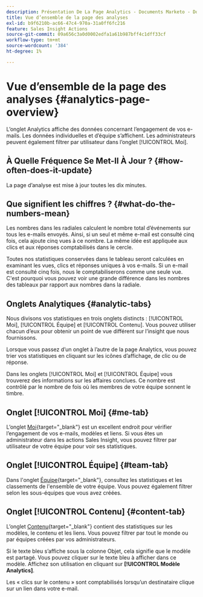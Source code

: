 ```yaml
---
description: Présentation De La Page Analytics - Documents Marketo - Documentation Du Produit
title: Vue d’ensemble de la page des analyses
exl-id: b9f6210b-ac66-47c4-970a-31a0ff6fc216
feature: Sales Insight Actions
source-git-commit: 09a656c3a0d0002edfa1a61b987bff4c1dff33cf
workflow-type: tm+mt
source-wordcount: '384'
ht-degree: 1%

---
```


# Vue d’ensemble de la page des analyses {#analytics-page-overview}

L’onglet Analytics affiche des données concernant l’engagement de vos e-mails. Les données individuelles et d’équipe s’affichent. Les administrateurs peuvent également filtrer par utilisateur dans l’onglet [!UICONTROL Moi].

## À Quelle Fréquence Se Met-Il À Jour ? {#how-often-does-it-update}

La page d’analyse est mise à jour toutes les dix minutes.

## Que signifient les chiffres ? {#what-do-the-numbers-mean}

Les nombres dans les radiales calculent le nombre total d’événements sur tous les e-mails envoyés. Ainsi, si un seul et même e-mail est consulté cinq fois, cela ajoute cinq vues à ce nombre. La même idée est appliquée aux clics et aux réponses comptabilisés dans le cercle.

Toutes nos statistiques conservées dans le tableau seront calculées en examinant les vues, clics et réponses uniques à vos e-mails. Si un e-mail est consulté cinq fois, nous le comptabiliserons comme une seule vue. C&#39;est pourquoi vous pouvez voir une grande différence dans les nombres des tableaux par rapport aux nombres dans la radiale.

## Onglets Analytiques {#analytic-tabs}

Nous divisons vos statistiques en trois onglets distincts : [!UICONTROL Moi], [!UICONTROL Équipe] et [!UICONTROL Contenu]. Vous pouvez utiliser chacun d’eux pour obtenir un point de vue différent sur l’insight que nous fournissons.

Lorsque vous passez d’un onglet à l’autre de la page Analytics, vous pouvez trier vos statistiques en cliquant sur les icônes d’affichage, de clic ou de réponse.

Dans les onglets [!UICONTROL Moi] et [!UICONTROL Équipe] vous trouverez des informations sur les affaires conclues. Ce nombre est contrôlé par le nombre de fois où les membres de votre équipe sonnent le timbre.

## Onglet [!UICONTROL Moi] {#me-tab}

L’onglet [Moi](/help/marketo/product-docs/marketo-sales-insight/actions/analytics/understanding-the-me-tab.md){target="_blank"} est un excellent endroit pour vérifier l’engagement de vos e-mails, modèles et liens. Si vous êtes un administrateur dans les actions Sales Insight, vous pouvez filtrer par utilisateur de votre équipe pour voir ses statistiques.

## Onglet [!UICONTROL Équipe] {#team-tab}

Dans l&#39;onglet [Équipe](/help/marketo/product-docs/marketo-sales-insight/actions/analytics/understanding-the-team-tab.md){target="_blank"}, consultez les statistiques et les classements de l&#39;ensemble de votre équipe. Vous pouvez également filtrer selon les sous-équipes que vous avez créées.

## Onglet [!UICONTROL Contenu] {#content-tab}

L’onglet [Contenu](/help/marketo/product-docs/marketo-sales-insight/actions/analytics/understanding-the-content-tab.md){target="_blank"} contient des statistiques sur les modèles, le contenu et les liens. Vous pouvez filtrer par tout le monde ou par équipes créées par vos administrateurs.

Si le texte bleu s’affiche sous la colonne Objet, cela signifie que le modèle est partagé. Vous pouvez cliquer sur le texte bleu à afficher dans ce modèle. Affichez son utilisation en cliquant sur **[!UICONTROL Modèle Analytics]**.

Les « clics sur le contenu » sont comptabilisés lorsqu’un destinataire clique sur un lien dans votre e-mail.
